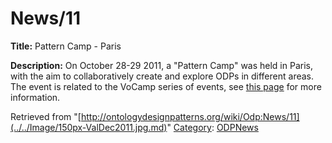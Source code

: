 #  News/11


__Title:__ Pattern Camp - Paris


__Description:__ On October 28-29 2011, a "Pattern Camp" was held in Paris, with the aim to collaboratively create and explore ODPs in different areas. The event is related to the VoCamp series of events, see [this page](http://vocamp.org/wiki/DesignPatternCampParis2011 "http://vocamp.org/wiki/DesignPatternCampParis2011") for more information. 





Retrieved from "[http://ontologydesignpatterns.org/wiki/Odp:News/11](../../Image/150px-ValDec2011.jpg.md)"
 [Category](http://ontologydesignpatterns.org/wiki/Special:Categories "Special:Categories"): [ODPNews](../../Category/ODPNews.md "Category:ODPNews")